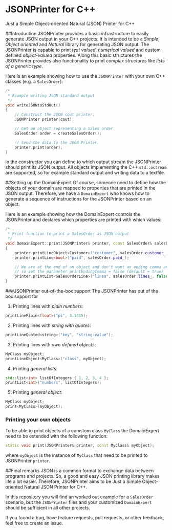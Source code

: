 # JSONPrinter for C++
Just a Simple Object-oriented Natural (JSON) Printer for C++

##Introduction
JSONPrinter provides a basic infrastructure to easily generate JSON output in your C++ projects. It is intended to be a *Simple*, *Object oriented* and *Natural* library for generating JSON output.
The JSONPrinter is capable to print *text valued*, *numerical valued* and custom defined *object-valued* properties. Along this basic structures the JSONPrinter provides also functionality to print *complex structures* like *lists of a generic type*.


Here is an example showing how to use the `JSONPrinter` with your own C++ classes (e.g. a `SalesOrder`):

```C++
/*
 * Example writing JSON standard output
 */
void writeJSONtoStdOut()
{
	// Construct the JSON cout printer.
	JSONPrinter printer(cout);

	// Get an object representing a Sales order
	SalesOrder order = createSalesOrder();

	// Send the data to the JSON Printer.
	printer.print(order);
}

```

In the constructor you can define to which output stream the JSONPrinter should print its JSON output. All objects implementing the C++ `std::ostream` are supported, so for example standard output and writing data to a textfile.

##Setting up the DomainExpert
Of course, someone need to define how the objects of your domain are mapped to properties that are printed in the JSON output. Therefore, we have a `DomainExpert` who knows how to generate a sequence of instructions for the JSONPrinter based on an object.

Here is an example showing how the DomainExpert controls the JSONPrinter and declares which properties are printed with which values:

```C++
/*
 * Print function to print a SalesOrder as JSON output
 */
void DomainExpert::print(JSONPrinter& printer, const SalesOrder& salesOrder)
{
	printer.printLineObject<Customer>("customer", salesOrder.customer_);
	printer.printLine<bool>("paid", salesOrder.paid_);

	// We are at the end of an object and don't want an ending comma at the last line, 
	// so set the parameter printEndingComma = false (default = true)
	printer.printList<SalesOrderLine>("lines", salesOrder.lines_, false);
}

```

###JSONPrinter out-of-the-box support
The JSONPrinter has out of the box support for
1. Printing lines with *plain numbers*:
```C++
printLinePlain<float>("pi", 3.1415);
```

2. Printing lines with *string with quotes*:
```C++
printLineQuoted<string>("key", "string-value");
```

3. Printing lines with *own defined objects*:
```C++
MyClass myObject;
printLineObject<MyClass>("class", myObject);
```

4. Printing *general lists*:
```C++
std::list<int> listOfIntegers { 1, 2, 3, 4 };
printList<int>("numbers", listOfIntegers);
```

5. Printing *general object*:
```C++
MyClass myObject;
print<MyClass>(myObject);
```

### Printing your own objects
To be able to print objects of a cumstom class `MyClass` the DomainExpert need to be extended with the following function:
```C++
static void print(JSONPrinter& printer, const MyClass& myObject);
```
where `myObject` is the instance of `MyClass` that need to be printed to JSONPrinter `printer`.


##Final remarks
JSON is a common format to exchange data between programs and projects. So, a good and easy JSON printing library makes life a lot easier. Therefore, JSONPrinter aims to be Just a Simple Object-oriented Natural JSON Printer for C++.

In this repository you will find an worked out example for a `SalesOrder` scenario, but the `JSONPrinter` files and your customized `DomainExpert` should be sufficient in all other projects.

If you found a bug, have feature requests, pull requests, or other feedback, feel free to create an issue.